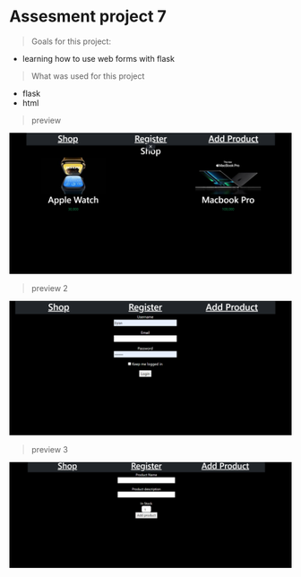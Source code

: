 # Assesment project 7

>Goals for this project:
* learning how to use web forms with flask
>What was used for this project
* flask
* html

> preview

![test]( screenshot4.png )
>preview 2

![test]( screenshot2.png )
>preview 3

![test]( screenshot3.png )